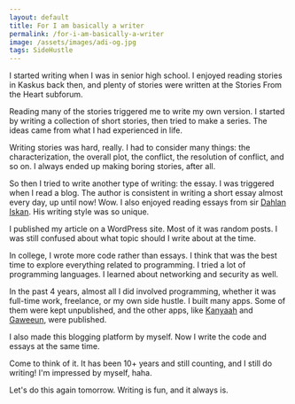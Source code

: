 ```yaml
---
layout: default
title: For I am basically a writer
permalink: /for-i-am-basically-a-writer
image: /assets/images/adi-og.jpg
tags: SideHustle
---
```


I started writing when I was in senior high school. I enjoyed reading stories in Kaskus back then, and plenty of stories were written at the Stories From the Heart subforum.

Reading many of the stories triggered me to write my own version. I started by writing a collection of short stories, then tried to make a series. The ideas came from what I had experienced in life.

Writing stories was hard, really. I had to consider many things: the characterization, the overall plot, the conflict, the resolution of conflict, and so on. I always ended up making boring stories, after all.

So then I tried to write another type of writing: the essay. I was triggered when I read a blog. The author is consistent in writing a short essay almost every day, up until now! Wow. I also enjoyed reading essays from sir [Dahlan Iskan](https://dahlaniskan.wordpress.com). His writing style was so unique.

I published my article on a WordPress site. Most of it was random posts. I was still confused about what topic should I write about at the time.

In college, I wrote more code rather than essays. I think that was the best time to explore everything related to programming. I tried a lot of programming languages. I learned about networking and security as well.

In the past 4 years, almost all I did involved programming, whether it was full-time work, freelance, or my own side hustle. I built many apps. Some of them were kept unpublished, and the other apps, like [Kanyaah](https://kanyaah.com) and [Gaweeun](https://gaweeun.my.id), were published.

I also made this blogging platform by myself. Now I write the code and essays at the same time.

Come to think of it. It has been 10+ years and still counting, and I still do writing! I'm impressed by myself, haha.

Let's do this again tomorrow. Writing is fun, and it always is.
